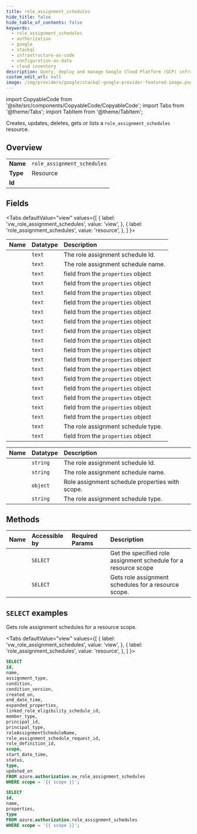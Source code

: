 ```yaml
---
title: role_assignment_schedules
hide_title: false
hide_table_of_contents: false
keywords:
  - role_assignment_schedules
  - authorization
  - google
  - stackql
  - infrastructure-as-code
  - configuration-as-data
  - cloud inventory
description: Query, deploy and manage Google Cloud Platform (GCP) infrastructure and resources using SQL
custom_edit_url: null
image: /img/providers/google/stackql-google-provider-featured-image.png
---
```


import CopyableCode from '@site/src/components/CopyableCode/CopyableCode';
import Tabs from '@theme/Tabs';
import TabItem from '@theme/TabItem';

Creates, updates, deletes, gets or lists a <code>role_assignment_schedules</code> resource.

## Overview
<table><tbody>
<tr><td><b>Name</b></td><td><code>role_assignment_schedules</code></td></tr>
<tr><td><b>Type</b></td><td>Resource</td></tr>
<tr><td><b>Id</b></td><td><CopyableCode code="azure.authorization.role_assignment_schedules" /></td></tr>
</tbody></table>

## Fields
<Tabs
    defaultValue="view"
    values={[
        { label: 'vw_role_assignment_schedules', value: 'view', },
        { label: 'role_assignment_schedules', value: 'resource', },
    ]
}>
<TabItem value="view">

| Name | Datatype | Description |
|:-----|:---------|:------------|
| <CopyableCode code="id" /> | `text` | The role assignment schedule Id. |
| <CopyableCode code="name" /> | `text` | The role assignment schedule name. |
| <CopyableCode code="assignment_type" /> | `text` | field from the `properties` object |
| <CopyableCode code="condition" /> | `text` | field from the `properties` object |
| <CopyableCode code="condition_version" /> | `text` | field from the `properties` object |
| <CopyableCode code="created_on" /> | `text` | field from the `properties` object |
| <CopyableCode code="end_date_time" /> | `text` | field from the `properties` object |
| <CopyableCode code="expanded_properties" /> | `text` | field from the `properties` object |
| <CopyableCode code="linked_role_eligibility_schedule_id" /> | `text` | field from the `properties` object |
| <CopyableCode code="member_type" /> | `text` | field from the `properties` object |
| <CopyableCode code="principal_id" /> | `text` | field from the `properties` object |
| <CopyableCode code="principal_type" /> | `text` | field from the `properties` object |
| <CopyableCode code="roleAssignmentScheduleName" /> | `text` | field from the `properties` object |
| <CopyableCode code="role_assignment_schedule_request_id" /> | `text` | field from the `properties` object |
| <CopyableCode code="role_definition_id" /> | `text` | field from the `properties` object |
| <CopyableCode code="scope" /> | `text` | field from the `properties` object |
| <CopyableCode code="start_date_time" /> | `text` | field from the `properties` object |
| <CopyableCode code="status" /> | `text` | field from the `properties` object |
| <CopyableCode code="type" /> | `text` | The role assignment schedule type. |
| <CopyableCode code="updated_on" /> | `text` | field from the `properties` object |
</TabItem>
<TabItem value="resource">

| Name | Datatype | Description |
|:-----|:---------|:------------|
| <CopyableCode code="id" /> | `string` | The role assignment schedule Id. |
| <CopyableCode code="name" /> | `string` | The role assignment schedule name. |
| <CopyableCode code="properties" /> | `object` | Role assignment schedule properties with scope. |
| <CopyableCode code="type" /> | `string` | The role assignment schedule type. |
</TabItem></Tabs>

## Methods
| Name | Accessible by | Required Params | Description |
|:-----|:--------------|:----------------|:------------|
| <CopyableCode code="get" /> | `SELECT` | <CopyableCode code="roleAssignmentScheduleName, scope" /> | Get the specified role assignment schedule for a resource scope |
| <CopyableCode code="list_for_scope" /> | `SELECT` | <CopyableCode code="scope" /> | Gets role assignment schedules for a resource scope. |

## `SELECT` examples

Gets role assignment schedules for a resource scope.

<Tabs
    defaultValue="view"
    values={[
        { label: 'vw_role_assignment_schedules', value: 'view', },
        { label: 'role_assignment_schedules', value: 'resource', },
    ]
}>
<TabItem value="view">

```sql
SELECT
id,
name,
assignment_type,
condition,
condition_version,
created_on,
end_date_time,
expanded_properties,
linked_role_eligibility_schedule_id,
member_type,
principal_id,
principal_type,
roleAssignmentScheduleName,
role_assignment_schedule_request_id,
role_definition_id,
scope,
start_date_time,
status,
type,
updated_on
FROM azure.authorization.vw_role_assignment_schedules
WHERE scope = '{{ scope }}';
```
</TabItem>
<TabItem value="resource">


```sql
SELECT
id,
name,
properties,
type
FROM azure.authorization.role_assignment_schedules
WHERE scope = '{{ scope }}';
```
</TabItem></Tabs>

